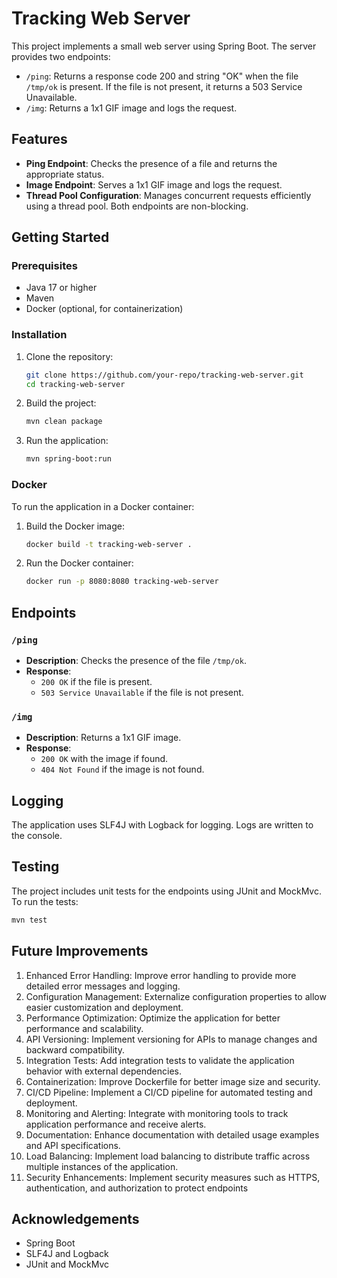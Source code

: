 # Tracking Web Server

This project implements a small web server using Spring Boot. The server provides two endpoints:
- `/ping`: Returns a response code 200 and string "OK" when the file `/tmp/ok` is present. If the file is not present, it returns a 503 Service Unavailable.
- `/img`: Returns a 1x1 GIF image and logs the request.

## Features

- **Ping Endpoint**: Checks the presence of a file and returns the appropriate status.
- **Image Endpoint**: Serves a 1x1 GIF image and logs the request.
- **Thread Pool Configuration**: Manages concurrent requests efficiently using a thread pool. Both endpoints are non-blocking.

## Getting Started

### Prerequisites

- Java 17 or higher
- Maven
- Docker (optional, for containerization)

### Installation

1. Clone the repository:
   ```sh
   git clone https://github.com/your-repo/tracking-web-server.git
   cd tracking-web-server
   ```

2. Build the project:
   ```sh
   mvn clean package
   ```

3. Run the application:
   ```sh
   mvn spring-boot:run
   ```

### Docker

To run the application in a Docker container:

1. Build the Docker image:
   ```sh
   docker build -t tracking-web-server .
   ```

2. Run the Docker container:
   ```sh
   docker run -p 8080:8080 tracking-web-server
   ```

## Endpoints

### `/ping`

- **Description**: Checks the presence of the file `/tmp/ok`.
- **Response**:
   - `200 OK` if the file is present.
   - `503 Service Unavailable` if the file is not present.

### `/img`

- **Description**: Returns a 1x1 GIF image.
- **Response**:
   - `200 OK` with the image if found.
   - `404 Not Found` if the image is not found.

## Logging

The application uses SLF4J with Logback for logging. Logs are written to the console.

## Testing

The project includes unit tests for the endpoints using JUnit and MockMvc. To run the tests:

```sh
mvn test
```

## Future Improvements

1. Enhanced Error Handling: Improve error handling to provide more detailed error messages and logging. 
2. Configuration Management: Externalize configuration properties to allow easier customization and deployment.
3. Performance Optimization: Optimize the application for better performance and scalability.
4. API Versioning: Implement versioning for APIs to manage changes and backward compatibility.
5. Integration Tests: Add integration tests to validate the application behavior with external dependencies.
6. Containerization: Improve Dockerfile for better image size and security.
7. CI/CD Pipeline: Implement a CI/CD pipeline for automated testing and deployment.
8. Monitoring and Alerting: Integrate with monitoring tools to track application performance and receive alerts.
9. Documentation: Enhance documentation with detailed usage examples and API specifications.
10. Load Balancing: Implement load balancing to distribute traffic across multiple instances of the application.
11. Security Enhancements: Implement security measures such as HTTPS, authentication, and authorization to protect endpoints

## Acknowledgements

- Spring Boot
- SLF4J and Logback
- JUnit and MockMvc